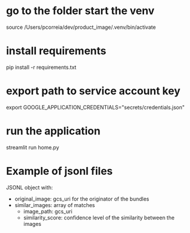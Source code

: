 # go to the folder start the venv
source /Users/pcorreia/dev/product_image/.venv/bin/activate

# install requirements
pip install -r requirements.txt 

# export path to service account key 
export  GOOGLE_APPLICATION_CREDENTIALS="secrets/credentials.json"

# run the application
streamlit run home.py 


# Example of jsonl files

JSONL object with:
- original_image: gcs_uri for the originator of the bundles
- similar_images: array of matches
    - image_path: gcs_uri
    - similarity_score: confidence level of the similarity between the images